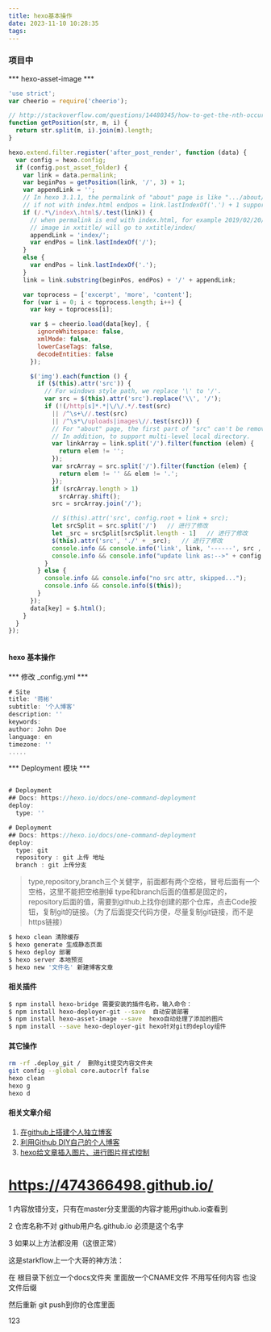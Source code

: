```yaml
---
title: hexo基本操作
date: 2023-11-10 10:28:35
tags:
---
```


### 项目中
*** hexo-asset-image *** 
``` javascript 
'use strict';
var cheerio = require('cheerio');

// http://stackoverflow.com/questions/14480345/how-to-get-the-nth-occurrence-in-a-string
function getPosition(str, m, i) {
  return str.split(m, i).join(m).length;
}

hexo.extend.filter.register('after_post_render', function (data) {
  var config = hexo.config;
  if (config.post_asset_folder) {
    var link = data.permalink;
    var beginPos = getPosition(link, '/', 3) + 1;
    var appendLink = '';
    // In hexo 3.1.1, the permalink of "about" page is like ".../about/index.html".
    // if not with index.html endpos = link.lastIndexOf('.') + 1 support hexo-abbrlink
    if (/.*\/index\.html$/.test(link)) {
      // when permalink is end with index.html, for example 2019/02/20/xxtitle/index.html
      // image in xxtitle/ will go to xxtitle/index/
      appendLink = 'index/';
      var endPos = link.lastIndexOf('/');
    }
    else {
      var endPos = link.lastIndexOf('.');
    }
    link = link.substring(beginPos, endPos) + '/' + appendLink;

    var toprocess = ['excerpt', 'more', 'content'];
    for (var i = 0; i < toprocess.length; i++) {
      var key = toprocess[i];

      var $ = cheerio.load(data[key], {
        ignoreWhitespace: false,
        xmlMode: false,
        lowerCaseTags: false,
        decodeEntities: false
      });

      $('img').each(function () {
        if ($(this).attr('src')) {
          // For windows style path, we replace '\' to '/'.
          var src = $(this).attr('src').replace('\\', '/');
          if (!(/http[s]*.*|\/\/.*/.test(src)
            || /^\s+\//.test(src)
            || /^\s*\/uploads|images\//.test(src))) {
            // For "about" page, the first part of "src" can't be removed.
            // In addition, to support multi-level local directory.
            var linkArray = link.split('/').filter(function (elem) {
              return elem != '';
            });
            var srcArray = src.split('/').filter(function (elem) {
              return elem != '' && elem != '.';
            });
            if (srcArray.length > 1)
              srcArray.shift();
            src = srcArray.join('/');

            // $(this).attr('src', config.root + link + src);
            let srcSplit = src.split('/')   // 进行了修改
            let _src = srcSplit[srcSplit.length - 1]   // 进行了修改
            $(this).attr('src', './' + _src);   // 进行了修改
            console.info && console.info('link', link, '------', src , _src )
            console.info && console.info("update link as:-->" + config.root + link + src);
          }
        } else {
          console.info && console.info("no src attr, skipped...");
          console.info && console.info($(this));
        }
      });
      data[key] = $.html();
    }
  }
});



```



#### hexo 基本操作

*** 修改 _config.yml ***  

``` javascript 
# Site
title: '蒋彬'
subtitle: '个人博客'
description: ''
keywords:
author: John Doe
language: en
timezone: ''
.....

```
*** Deployment 模块 *** 

``` javascript 

# Deployment
## Docs: https://hexo.io/docs/one-command-deployment
deploy:
  type: ''

# Deployment
## Docs: https://hexo.io/docs/one-command-deployment
deploy:
  type: git 
  repository : git 上传 地址
  branch : git 上传分支

```
> type,repository,branch三个关健字，前面都有两个空格，冒号后面有一个空格，这里不能把空格删掉
> type和branch后面的值都是固定的，repository后面的值，需要到github上找你创建的那个仓库，点击Code按钮，复制git的链接。（为了后面提交代码方便，尽量复制git链接，而不是https链接）


``` bash
$ hexo clean 清除缓存
$ hexo generate 生成静态页面 
$ hexo deploy 部署
$ hexo server 本地预览
$ hexo new '文件名' 新建博客文章

```

#### 相关插件 

``` bash 
$ npm install hexo-bridge 需要安装的插件名称，输入命令：
$ npm install hexo-deployer-git --save  自动安装部署
$ npm install hexo-asset-image --save  hexo自动处理了添加的图片
$ npm install --save hexo-deployer-git hexo针对git的deploy组件

``` 

#### 其它操作

``` bash 
rm -rf .deploy_git /  删除git提交内容文件夹
git config --global core.autocrlf false  
hexo clean 
hexo g 
hexo d 

```



#### 相关文章介绍
1. [在github上搭建个人独立博客](https://blog.csdn.net/tlb203/article/details/128619163)
2. [利用Github DIY自己的个人博客](https://zhuanlan.zhihu.com/p/550709268)
3. [hexo给文章插入图片、进行图片样式控制](https://blog.51cto.com/u_15477117/4919656)

# https://474366498.github.io/


1 内容放错分支，只有在master分支里面的内容才能用github.io查看到

2 仓库名称不对   github用户名.github.io 必须是这个名字

3 如果以上方法都没用（这很正常）

这是starkflow上一个大哥的神方法：

在 根目录下创立一个docs文件夹 里面放一个CNAME文件 不用写任何内容 也没文件后缀

然后重新 git push到你的仓库里面

123


